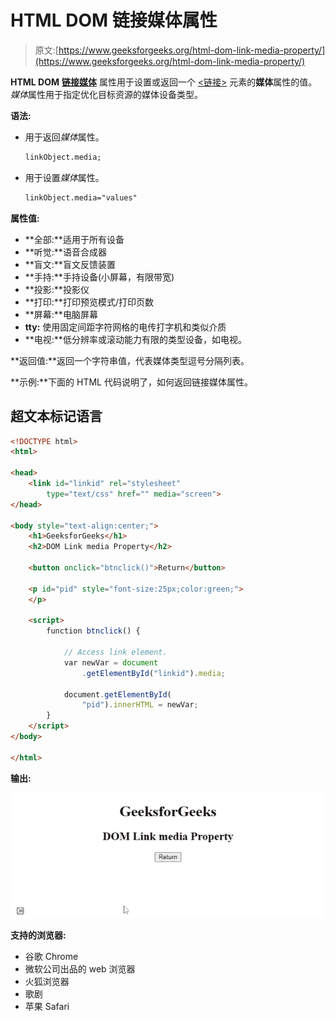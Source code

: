 # HTML DOM 链接媒体属性

> 原文:[https://www.geeksforgeeks.org/html-dom-link-media-property/](https://www.geeksforgeeks.org/html-dom-link-media-property/)

**HTML DOM** [**链接媒体**](https://www.geeksforgeeks.org/html-link-media-attribute/) 属性用于设置或返回一个 [<链接>](https://www.geeksforgeeks.org/html-link-media-attribute/) 元素的**媒体**属性的值。*媒体*属性用于指定优化目标资源的媒体设备类型。

**语法:**

*   用于返回*媒体*属性。

    ```html
    linkObject.media; 
    ```

*   用于设置*媒体*属性。

    ```html
    linkObject.media="values" 
    ```

**属性值:**

*   **全部:**适用于所有设备
*   **听觉:**语音合成器
*   **盲文:**盲文反馈装置
*   **手持:**手持设备(小屏幕，有限带宽)
*   **投影:**投影仪
*   **打印:**打印预览模式/打印页数
*   **屏幕:**电脑屏幕
*   **tty:** 使用固定间距字符网格的电传打字机和类似介质
*   **电视:**低分辨率或滚动能力有限的类型设备，如电视。

**返回值:**返回一个字符串值，代表媒体类型逗号分隔列表。

**示例:**下面的 HTML 代码说明了，如何返回链接媒体属性。

## 超文本标记语言

```html
<!DOCTYPE html>
<html>

<head>
    <link id="linkid" rel="stylesheet" 
        type="text/css" href="" media="screen">
</head>

<body style="text-align:center;">
    <h1>GeeksforGeeks</h1>
    <h2>DOM Link media Property</h2>

    <button onclick="btnclick()">Return</button>

    <p id="pid" style="font-size:25px;color:green;">
    </p>

    <script>
        function btnclick() {

            // Access link element.
            var newVar = document
                .getElementById("linkid").media;

            document.getElementById(
                "pid").innerHTML = newVar;
        }
    </script>
</body>

</html>
```

**输出:**

![](img/ffe4b008b59122266b8860232369eaf6.png)

**支持的浏览器:**

*   谷歌 Chrome
*   微软公司出品的 web 浏览器
*   火狐浏览器
*   歌剧
*   苹果 Safari